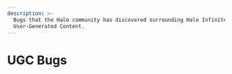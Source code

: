 ```yaml
---
description: >-
  Bugs that the Halo community has discovered surrounding Halo Infinite's
  User-Generated Content.
---
```


# UGC Bugs

